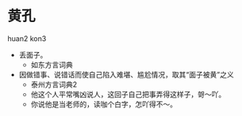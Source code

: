 # 黄孔
huan2 kon3
+ 丢面子。
  * 如东方言词典
+ 因做错事、说错话而使自己陷入难堪、尴尬情况，取其“面子被黄”之义
  * 泰州方言词典2
  - 他这个人平常嘴凶说人，这回子自己把事弄得这样子，哿～吖。
  - 你说他是当老师的，读咖个白字，怎吖得不～。

